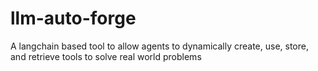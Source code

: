 # llm-auto-forge
A langchain based tool to allow agents to dynamically create, use, store, and retrieve tools to solve real world problems
